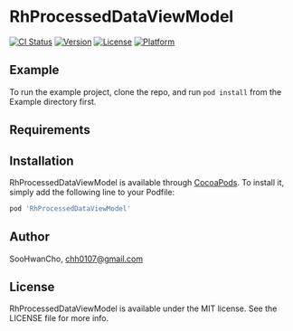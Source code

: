 # RhProcessedDataViewModel

[![CI Status](https://img.shields.io/travis/SooHwanCho/RhProcessedDataViewModel.svg?style=flat)](https://travis-ci.org/SooHwanCho/RhProcessedDataViewModel)
[![Version](https://img.shields.io/cocoapods/v/RhProcessedDataViewModel.svg?style=flat)](https://cocoapods.org/pods/RhProcessedDataViewModel)
[![License](https://img.shields.io/cocoapods/l/RhProcessedDataViewModel.svg?style=flat)](https://cocoapods.org/pods/RhProcessedDataViewModel)
[![Platform](https://img.shields.io/cocoapods/p/RhProcessedDataViewModel.svg?style=flat)](https://cocoapods.org/pods/RhProcessedDataViewModel)

## Example

To run the example project, clone the repo, and run `pod install` from the Example directory first.

## Requirements

## Installation

RhProcessedDataViewModel is available through [CocoaPods](https://cocoapods.org). To install
it, simply add the following line to your Podfile:

```ruby
pod 'RhProcessedDataViewModel'
```

## Author

SooHwanCho, chh0107@gmail.com

## License

RhProcessedDataViewModel is available under the MIT license. See the LICENSE file for more info.
